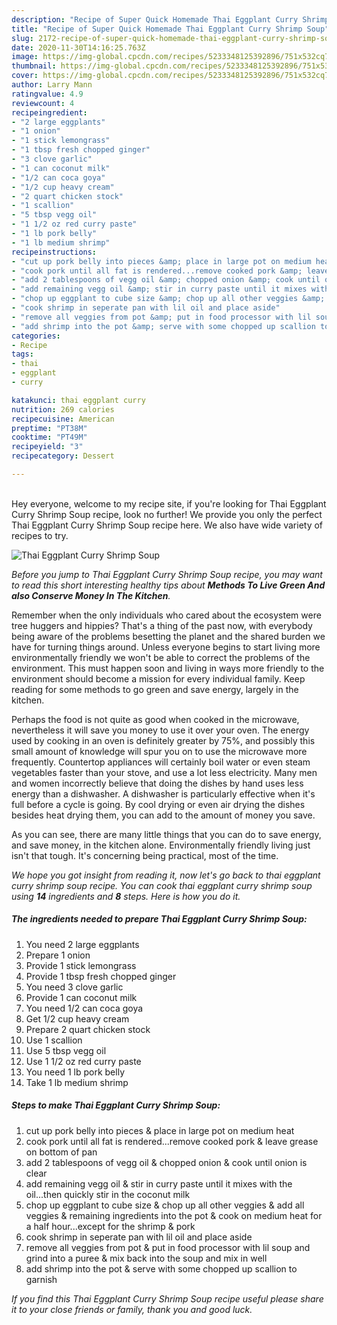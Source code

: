 ```yaml
---
description: "Recipe of Super Quick Homemade Thai Eggplant Curry Shrimp Soup"
title: "Recipe of Super Quick Homemade Thai Eggplant Curry Shrimp Soup"
slug: 2172-recipe-of-super-quick-homemade-thai-eggplant-curry-shrimp-soup
date: 2020-11-30T14:16:25.763Z
image: https://img-global.cpcdn.com/recipes/5233348125392896/751x532cq70/thai-eggplant-curry-shrimp-soup-recipe-main-photo.jpg
thumbnail: https://img-global.cpcdn.com/recipes/5233348125392896/751x532cq70/thai-eggplant-curry-shrimp-soup-recipe-main-photo.jpg
cover: https://img-global.cpcdn.com/recipes/5233348125392896/751x532cq70/thai-eggplant-curry-shrimp-soup-recipe-main-photo.jpg
author: Larry Mann
ratingvalue: 4.9
reviewcount: 4
recipeingredient:
- "2 large eggplants"
- "1 onion"
- "1 stick lemongrass"
- "1 tbsp fresh chopped ginger"
- "3 clove garlic"
- "1 can coconut milk"
- "1/2 can coca goya"
- "1/2 cup heavy cream"
- "2 quart chicken stock"
- "1 scallion"
- "5 tbsp vegg oil"
- "1 1/2 oz red curry paste"
- "1 lb pork belly"
- "1 lb medium shrimp"
recipeinstructions:
- "cut up pork belly into pieces &amp; place in large pot on medium heat"
- "cook pork until all fat is rendered...remove cooked pork &amp; leave grease on bottom of pan"
- "add 2 tablespoons of vegg oil &amp; chopped onion &amp; cook until onion is clear"
- "add remaining vegg oil &amp; stir in curry paste until it mixes with the oil...then quickly stir in the coconut milk"
- "chop up eggplant to cube size &amp; chop up all other veggies &amp; add all veggies &amp; remaining ingredients into the pot &amp; cook on medium heat for a half hour...except for the shrimp &amp; pork"
- "cook shrimp in seperate pan with lil oil and place aside"
- "remove all veggies from pot &amp; put in food processor with lil soup and grind into a puree &amp; mix back into the soup and mix in well"
- "add shrimp into the pot &amp; serve with some chopped up scallion to garnish"
categories:
- Recipe
tags:
- thai
- eggplant
- curry

katakunci: thai eggplant curry 
nutrition: 269 calories
recipecuisine: American
preptime: "PT38M"
cooktime: "PT49M"
recipeyield: "3"
recipecategory: Dessert

---
```

<br>
Hey everyone, welcome to my recipe site, if you're looking for Thai Eggplant Curry Shrimp Soup recipe, look no further! We provide you only the perfect Thai Eggplant Curry Shrimp Soup recipe here. We also have wide variety of recipes to try.
<br>


![Thai Eggplant Curry Shrimp Soup](https://img-global.cpcdn.com/recipes/5233348125392896/751x532cq70/thai-eggplant-curry-shrimp-soup-recipe-main-photo.jpg)

<i>Before you jump to Thai Eggplant Curry Shrimp Soup recipe, you may want to read this short interesting healthy tips about 
<strong>Methods To Live Green And also Conserve Money In The Kitchen</strong>.</i>
</br>

Remember when the only individuals who cared about the ecosystem were tree huggers and hippies? That's a thing of the past now, with everybody being aware of the problems besetting the planet and the shared burden we have for turning things around. Unless everyone begins to start living more environmentally friendly we won't be able to correct the problems of the environment. This must happen soon and living in ways more friendly to the environment should become a mission for every individual family. Keep reading for some methods to go green and save energy, largely in the kitchen.

Perhaps the food is not quite as good when cooked in the microwave, nevertheless it will save you money to use it over your oven. The energy used by cooking in an oven is definitely greater by 75%, and possibly this small amount of knowledge will spur you on to use the microwave more frequently. Countertop appliances will certainly boil water or even steam vegetables faster than your stove, and use a lot less electricity. Many men and women incorrectly believe that doing the dishes by hand uses less energy than a dishwasher. A dishwasher is particularly effective when it's full before a cycle is going. By cool drying or even air drying the dishes besides heat drying them, you can add to the amount of money you save.

As you can see, there are many little things that you can do to save energy, and save money, in the kitchen alone. Environmentally friendly living just isn't that tough. It's concerning being practical, most of the time.


<i>We hope you got insight from reading it, now let's go back to thai eggplant curry shrimp soup recipe. You can cook thai eggplant curry shrimp soup using <strong>14</strong> ingredients and <strong>8</strong> steps. Here is how you do it.
</i>

##### The ingredients needed to prepare Thai Eggplant Curry Shrimp Soup:

1. You need 2 large eggplants
1. Prepare 1 onion
1. Provide 1 stick lemongrass
1. Provide 1 tbsp fresh chopped ginger
1. You need 3 clove garlic
1. Provide 1 can coconut milk
1. You need 1/2 can coca goya
1. Get 1/2 cup heavy cream
1. Prepare 2 quart chicken stock
1. Use 1 scallion
1. Use 5 tbsp vegg oil
1. Use 1 1/2 oz red curry paste
1. You need 1 lb pork belly
1. Take 1 lb medium shrimp


##### Steps to make Thai Eggplant Curry Shrimp Soup:

1. cut up pork belly into pieces &amp; place in large pot on medium heat
1. cook pork until all fat is rendered...remove cooked pork &amp; leave grease on bottom of pan
1. add 2 tablespoons of vegg oil &amp; chopped onion &amp; cook until onion is clear
1. add remaining vegg oil &amp; stir in curry paste until it mixes with the oil...then quickly stir in the coconut milk
1. chop up eggplant to cube size &amp; chop up all other veggies &amp; add all veggies &amp; remaining ingredients into the pot &amp; cook on medium heat for a half hour...except for the shrimp &amp; pork
1. cook shrimp in seperate pan with lil oil and place aside
1. remove all veggies from pot &amp; put in food processor with lil soup and grind into a puree &amp; mix back into the soup and mix in well
1. add shrimp into the pot &amp; serve with some chopped up scallion to garnish


<i>If you find this Thai Eggplant Curry Shrimp Soup recipe useful please share it to your close friends or family, thank you and good luck.</i>
